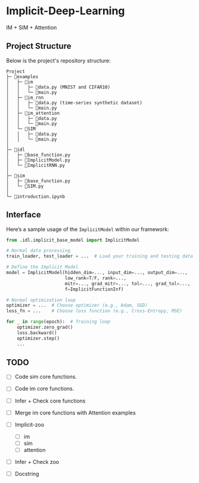 # Implicit-Deep-Learning
IM + SIM + Attention

## Project Structure

Below is the project's repository structure:

```plaintext 
Project
├─ 📂examples                    
│   ├─ 📂im 
│   │   ├─ 📃data.py (MNIST and CIFAR10)
│   │   └─ 📃main.py 
│   ├─ 📂im_rnn
│   │   ├─ 📃data.py (time-series synthetic dataset)
│   │   └─ 📃main.py 
│   ├─ 📂im_attention
│   │   ├─ 📃data.py
│   │   └─ 📃main.py 
│   └─ 📂SIM
│   │   ├─ 📃data.py
│   │   └─ 📃main.py 
│   
├─ 📂idl
│   ├─ 📃base_function.py
│   ├─ 📃ImplicitModel.py
│   └─ 📃ImplicitRNN.py
│ 
├─ 📂sim
│   ├─ 📃base_function.py
│   └─ 📃SIM.py
│  
└─ 📃introduction.ipynb                    
```

## Interface

Here’s a sample usage of the `ImplicitModel` within our framework:

```python
from .idl.implicit_base_model import ImplicitModel

# Normal data processing
train_loader, test_loader = ...  # Load your training and testing data

# Define the Implicit Model
model = ImplicitModel(hidden_dim=..., input_dim=..., output_dim=...,
                      low_rank=T/F, rank=...,
                      mitr=..., grad_mitr=..., tol=..., grad_tol=...,
                      f=ImplicitFunctionInf)

# Normal optimization loop
optimizer = ...  # Choose optimizer (e.g., Adam, SGD)
loss_fn = ...    # Choose loss function (e.g., Cross-Entropy, MSE)

for _ in range(epoch):  # Training loop
    optimizer.zero_grad() 
    loss.backward()  
    optimizer.step()  
    ...
```


## TODO

- [ ] Code sim core functions.
- [ ] Code im core functions.
- [ ] Infer + Check core functions
- [ ] Merge im core functions with Attention examples
- [ ] Implicit-zoo
   - [ ] im
   - [ ] sim
   - [ ] attention
- [ ] Infer + Check zoo
- [ ] Docstring

